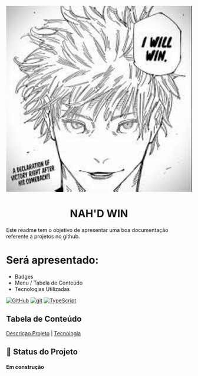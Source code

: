 <p width="100%" align="center"> 
    <img src="./emajin/images.jpg" width="900px">
</p>

<h1 id="descricaoprojeto" align="center">NAH'D WIN </h1>


Este readme tem o objetivo de apresentar uma boa 
documentação referente a projetos no github.

# Será apresentado:

- Badges
- Menu / Tabela de Conteúdo 
- Tecnologias Utilizadas

[![GitHub](https://img.shields.io/badge/--181717?logo=github&logoColor=ffffff)](https://github.com/)
[![git](https://img.shields.io/badge/--F05032?logo=git&logoColor=ffffff)](http://git-scm.com/)
[![TypeScript](https://img.shields.io/badge/--3178C6?logo=typescript&logoColor=ffffff)](https://www.typescriptlang.org/)


## Tabela de Conteúdo

<!-- <ul>
    <li><a href="#descricaoprojeto">Descriçao Projeto</a></li>
    <li><a href="#tecnologia">Tecnologia</a></li>

<ul> -->
<a href="#descricaoprojeto">Descriçao Projeto</a>
   | <a href="#tecnologia">Tecnologia</a>
   

   ## :rocket: Status do Projeto
   <h4>Em construção</h4>
